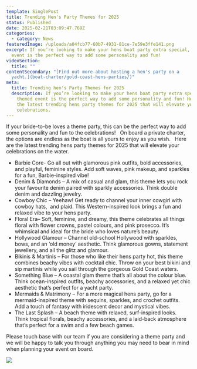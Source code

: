```yaml
---
template: SinglePost
title: Trending Hen's Party Themes for 2025
status: Published
date: 2025-02-21T03:09:47.769Z
categories:
  - category: News
featuredImage: /uploads/a04fcb77-60b7-4931-81ce-7e59e3ffe141.png
excerpt: If you’re looking to make your hens boat party extra special, a themed
  event is the perfect way to add some personality and fun!
videoSection:
  title: ""
contentSecondary: "[F﻿ind out more about hosting a hen's party on a
  yacht.](boat-charter/gold-coast-hens-parties/)"
meta:
  title: Trending hen's Party Themes for 2025
  description: If you’re looking to make your hens boat party extra special, a
    themed event is the perfect way to add some personality and fun! Here are
    the latest trending hens party themes for 2025 that will elevate your
    celebrations.
---
```

If your bride-to-be loves a theme party, this can be the perfect way to add some personality and fun to the celebrations!   On board a private charter, the options are endless as the boat is all yours to enjoy as you wish.   Here are the latest trending hens party themes for 2025 that will elevate your celebrations on the water.  

* Barbie Core- Go all out with glamorous pink outfits, bold accessories, and playful, feminine styles. Add soft waves, pink makeup, and sparkles for a fun, Barbie-inspired vibe! 
* Denim & Diamonds – A mix of casual and glam, this theme lets you rock your favourite denim paired with sparkly accessories. Think double denim and dazzling jewelry.
* Cowboy Chic – Yeehaw! Get ready to channel your inner cowgirl with cowboy hats,  and plaid. This Western-inspired look brings a fun and relaxed vibe to your hens party.
* Floral Era– Soft, feminine, and dreamy, this theme celebrates all things floral with flower crowns, pastel colours, and pink prosecco. It’s whimsical and ideal for the bride who loves nature’s beauty.
* Hollywood Glamour – Channel old-school Hollywood with sparkles, bows, and an ‘old money’ aesthetic. Think glamorous gowns, statement jewellery, and all the glitz and glamour.
* Bikinis & Martinis – For those who like their hens party hot, this theme combines beachy vibes with cocktail chic. Throw on your best bikini and sip martinis while you sail through the gorgeous Gold Coast waters. 
* Something Blue – A coastal glam theme that’s all about the colour blue. Think ocean-inspired outfits, beachy accessories, and a relaxed yet chic aesthetic that’s perfect for a yacht party.
* Mermaids & Matrimony – For a more magical hens party, go for a mermaid-inspired theme with sequins, sparkles, and crochet outfits. Add a touch of fantasy with iridescent decor and mystical vibes.
* The Last Splash – A beach theme with relaxed, surf-inspired looks. Think tropical florals, beachy accessories, and a laid-back atmosphere that’s perfect for a swim and a few beach games.

Please touch base with our team if you are considering a theme party and we will be happy to talk you through anything you may need to bear in mind when planning your event on board.   



![](/uploads/d8065e17-d2c7-46ac-a99d-b78ae4e428cf.png)